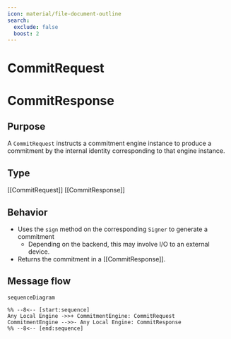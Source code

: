 ```yaml
---
icon: material/file-document-outline
search:
  exclude: false
  boost: 2
---
```


<div class="message" markdown>

# CommitRequest

# CommitResponse

## Purpose

<!-- --8<-- [start:purpose] -->
A `CommitRequest` instructs a commitment engine instance to produce a commitment by the internal identity corresponding to that engine instance.
<!-- --8<-- [end:purpose] -->

## Type

<!-- --8<-- [start:type] -->
[[CommitRequest]]
[[CommitResponse]]
<!-- --8<-- [end:type] -->

## Behavior

<!-- --8<-- [start:behavior] -->
- Uses the `sign` method on the corresponding `Signer` to generate a commitment
    - Depending on the backend, this may involve I/O to an external device.
- Returns the commitment in a [[CommitResponse]].
<!-- --8<-- [end:behavior] -->

## Message flow

<!-- --8<-- [start:messages] -->
```mermaid
sequenceDiagram

%% --8<-- [start:sequence]
Any Local Engine ->>+ CommitmentEngine: CommitRequest
CommitmentEngine -->>- Any Local Engine: CommitResponse
%% --8<-- [end:sequence]
```
<!-- --8<-- [end:messages] -->
</div>
